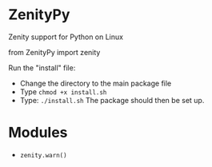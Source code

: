 # ZenityPy

Zenity support for Python on Linux

from ZenityPy import zenity

Run the "install" file:
- Change the directory to the main package file
- Type ```chmod +x install.sh```
- Type: ```./install.sh```
The package should then be set up.

# Modules
- ```zenity.warn()```
